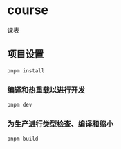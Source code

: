 # course
课表
## 项目设置

```sh
pnpm install
```

### 编译和热重载以进行开发

```sh
pnpm dev
```

### 为生产进行类型检查、编译和缩小

```sh
pnpm build
```
